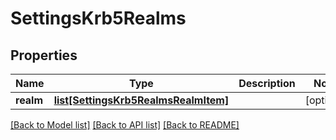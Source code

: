 # SettingsKrb5Realms

## Properties
Name | Type | Description | Notes
------------ | ------------- | ------------- | -------------
**realm** | [**list[SettingsKrb5RealmsRealmItem]**](SettingsKrb5RealmsRealmItem.md) |  | [optional] 

[[Back to Model list]](../README.md#documentation-for-models) [[Back to API list]](../README.md#documentation-for-api-endpoints) [[Back to README]](../README.md)


